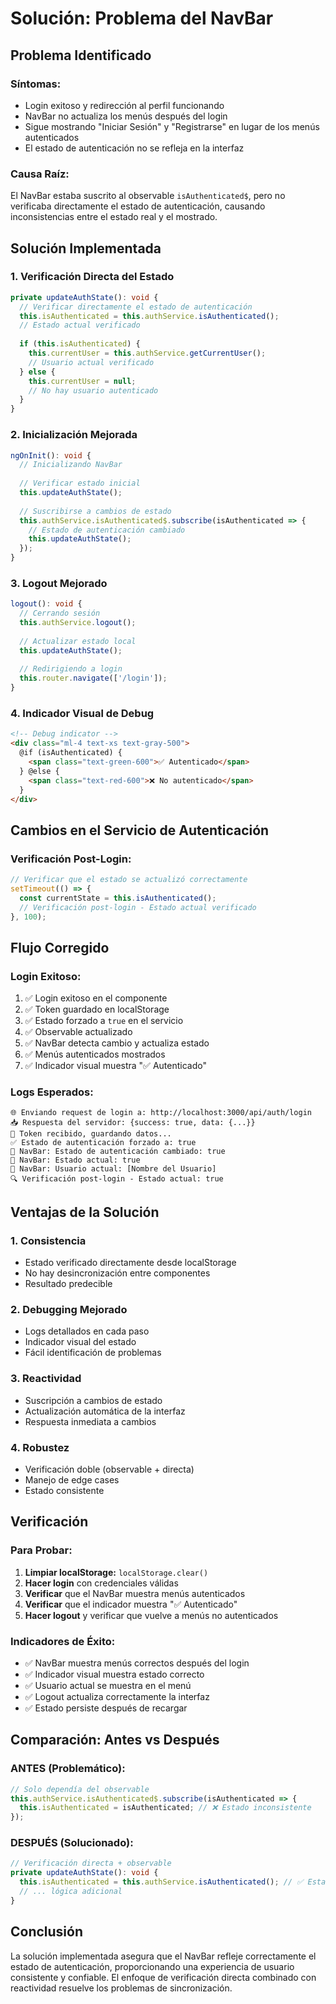 # Solución: Problema del NavBar

## Problema Identificado

### Síntomas:
- Login exitoso y redirección al perfil funcionando
- NavBar no actualiza los menús después del login
- Sigue mostrando "Iniciar Sesión" y "Registrarse" en lugar de los menús autenticados
- El estado de autenticación no se refleja en la interfaz

### Causa Raíz:
El NavBar estaba suscrito al observable `isAuthenticated$`, pero no verificaba directamente el estado de autenticación, causando inconsistencias entre el estado real y el mostrado.

## Solución Implementada

### 1. **Verificación Directa del Estado**
```typescript
private updateAuthState(): void {
  // Verificar directamente el estado de autenticación
  this.isAuthenticated = this.authService.isAuthenticated();
  // Estado actual verificado
  
  if (this.isAuthenticated) {
    this.currentUser = this.authService.getCurrentUser();
    // Usuario actual verificado
  } else {
    this.currentUser = null;
    // No hay usuario autenticado
  }
}
```

### 2. **Inicialización Mejorada**
```typescript
ngOnInit(): void {
  // Inicializando NavBar
  
  // Verificar estado inicial
  this.updateAuthState();
  
  // Suscribirse a cambios de estado
  this.authService.isAuthenticated$.subscribe(isAuthenticated => {
    // Estado de autenticación cambiado
    this.updateAuthState();
  });
}
```

### 3. **Logout Mejorado**
```typescript
logout(): void {
  // Cerrando sesión
  this.authService.logout();
  
  // Actualizar estado local
  this.updateAuthState();
  
  // Redirigiendo a login
  this.router.navigate(['/login']);
}
```

### 4. **Indicador Visual de Debug**
```html
<!-- Debug indicator -->
<div class="ml-4 text-xs text-gray-500">
  @if (isAuthenticated) {
    <span class="text-green-600">✅ Autenticado</span>
  } @else {
    <span class="text-red-600">❌ No autenticado</span>
  }
</div>
```

## Cambios en el Servicio de Autenticación

### Verificación Post-Login:
```typescript
// Verificar que el estado se actualizó correctamente
setTimeout(() => {
  const currentState = this.isAuthenticated();
  // Verificación post-login - Estado actual verificado
}, 100);
```

## Flujo Corregido

### Login Exitoso:
1. ✅ Login exitoso en el componente
2. ✅ Token guardado en localStorage
3. ✅ Estado forzado a `true` en el servicio
4. ✅ Observable actualizado
5. ✅ NavBar detecta cambio y actualiza estado
6. ✅ Menús autenticados mostrados
7. ✅ Indicador visual muestra "✅ Autenticado"

### Logs Esperados:
```
🌐 Enviando request de login a: http://localhost:3000/api/auth/login
📥 Respuesta del servidor: {success: true, data: {...}}
🔐 Token recibido, guardando datos...
✅ Estado de autenticación forzado a: true
🔄 NavBar: Estado de autenticación cambiado: true
🔄 NavBar: Estado actual: true
🔄 NavBar: Usuario actual: [Nombre del Usuario]
🔍 Verificación post-login - Estado actual: true
```

## Ventajas de la Solución

### 1. **Consistencia**
- Estado verificado directamente desde localStorage
- No hay desincronización entre componentes
- Resultado predecible

### 2. **Debugging Mejorado**
- Logs detallados en cada paso
- Indicador visual del estado
- Fácil identificación de problemas

### 3. **Reactividad**
- Suscripción a cambios de estado
- Actualización automática de la interfaz
- Respuesta inmediata a cambios

### 4. **Robustez**
- Verificación doble (observable + directa)
- Manejo de edge cases
- Estado consistente

## Verificación

### Para Probar:
1. **Limpiar localStorage:** `localStorage.clear()`
2. **Hacer login** con credenciales válidas
3. **Verificar** que el NavBar muestra menús autenticados
4. **Verificar** que el indicador muestra "✅ Autenticado"
5. **Hacer logout** y verificar que vuelve a menús no autenticados

### Indicadores de Éxito:
- ✅ NavBar muestra menús correctos después del login
- ✅ Indicador visual muestra estado correcto
- ✅ Usuario actual se muestra en el menú
- ✅ Logout actualiza correctamente la interfaz
- ✅ Estado persiste después de recargar

## Comparación: Antes vs Después

### ANTES (Problemático):
```typescript
// Solo dependía del observable
this.authService.isAuthenticated$.subscribe(isAuthenticated => {
  this.isAuthenticated = isAuthenticated; // ❌ Estado inconsistente
});
```

### DESPUÉS (Solucionado):
```typescript
// Verificación directa + observable
private updateAuthState(): void {
  this.isAuthenticated = this.authService.isAuthenticated(); // ✅ Estado actual
  // ... lógica adicional
}
```

## Conclusión

La solución implementada asegura que el NavBar refleje correctamente el estado de autenticación, proporcionando una experiencia de usuario consistente y confiable. El enfoque de verificación directa combinado con reactividad resuelve los problemas de sincronización.

